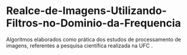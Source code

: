 # Realce-de-Imagens-Utilizando-Filtros-no-Dominio-da-Frequencia
Algoritmos elaborados como prática dos estudos de processamento de imagens, referentes a pesquisa científica realizada na UFC .

